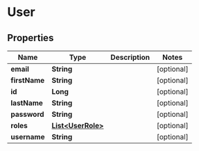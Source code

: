 
# User

## Properties
Name | Type | Description | Notes
------------ | ------------- | ------------- | -------------
**email** | **String** |  |  [optional]
**firstName** | **String** |  |  [optional]
**id** | **Long** |  |  [optional]
**lastName** | **String** |  |  [optional]
**password** | **String** |  |  [optional]
**roles** | [**List&lt;UserRole&gt;**](UserRole.md) |  |  [optional]
**username** | **String** |  |  [optional]



